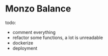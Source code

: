 # Monzo Balance

todo:
 - comment everything
 - refactor some functions, a lot is unreadable
 - dockerize
 - deployment
